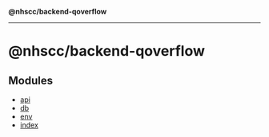 **@nhscc/backend-qoverflow**

***

# @nhscc/backend-qoverflow

## Modules

- [api](api/README.md)
- [db](db/README.md)
- [env](env/README.md)
- [index](index/README.md)
